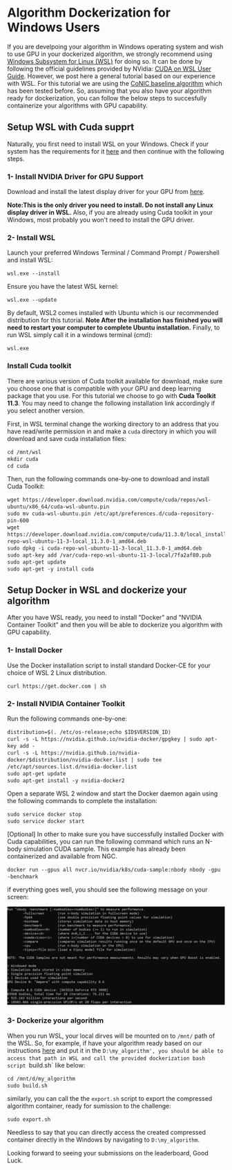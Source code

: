 # Algorithm Dockerization for Windows Users
If you are develpoing your algorithm in Windows operating system and wish to use GPU in your dockerized algorithm, we strongly recommend using [Windows Subsystem for Linux (WSL)](https://docs.microsoft.com/en-us/windows/wsl/about) for doing so. It can be done by following the official guidelines provided by NVidia: [CUDA on WSL User Guide](https://docs.nvidia.com/cuda/wsl-user-guide/index.html). However, we post here a general tutorial based on our experience with WSL. For this tutorial we are using the [CoNIC baseline algorithm](https://github.com/TissueImageAnalytics/CoNIC/tree/docker-template/conic_baseline) which has been tested before. So, assuming that you also have your algorithm ready for dockerization, you can follow the below steps to succesfully containerize your algorithms with GPU capability.

## Setup WSL with Cuda supprt
Naturally, you first need to install WSL on your Windows. Check if your system has the requirements for it [here](https://docs.nvidia.com/cuda/wsl-user-guide/index.html#wsl2-system-requirements) and then continue with the following steps.
### 1- Install NVIDIA Driver for GPU Support
Download and install the latest display driver for your GPU from [here](https://developer.nvidia.com/cuda/wsl).

**Note:This is the only driver you need to install. Do not install any Linux display driver in WSL.** Also, if you are already using Cuda toolkit in your Windows, most probably you won't need to install the GPU driver.

### 2- Install WSL
Launch your preferred Windows Terminal / Command Prompt / Powershell and install WSL:
```
wsl.exe --install
```
Ensure you have the latest WSL kernel:
```
wsl.exe --update
```
By default, WSL2 comes installed with Ubuntu which is our recommended distribution for this tutorial. **Note After the installation has finished you will need to restart your computer to complete Ubuntu installation.**
Finally, to run WSL simply call it in a windows terminal (cmd):
```
wsl.exe
```
### Install Cuda toolkit
There are various version of Cuda toolkit available for download, make sure you choose one that is compatible with your GPU and deep learning package that you use. For this tutorial we choose to go with **Cuda Toolkit 11.3**. You may need to change the following installation link accordingly if you select another version.

First, in WSL terminal change the working directory to an address that you have read/write permission in and make a `cuda` directory in which you will download and save cuda installation files:
```
cd /mnt/wsl
mkdir cuda
cd cuda
```
Then, run the following commands one-by-one to download and install Cuda Toolkit:
```
wget https://developer.download.nvidia.com/compute/cuda/repos/wsl-ubuntu/x86_64/cuda-wsl-ubuntu.pin
sudo mv cuda-wsl-ubuntu.pin /etc/apt/preferences.d/cuda-repository-pin-600
wget https://developer.download.nvidia.com/compute/cuda/11.3.0/local_installers/cuda-repo-wsl-ubuntu-11-3-local_11.3.0-1_amd64.deb
sudo dpkg -i cuda-repo-wsl-ubuntu-11-3-local_11.3.0-1_amd64.deb
sudo apt-key add /var/cuda-repo-wsl-ubuntu-11-3-local/7fa2af80.pub
sudo apt-get update
sudo apt-get -y install cuda
```

## Setup Docker in WSL and dockerize your algorithm
After you have WSL ready, you need to install "Docker" and "NVIDIA Container Toolkit" and then you will be able to dockerize you algorithm with GPU capability.

### 1- Install Docker
Use the Docker installation script to install standard Docker-CE for your choice of WSL 2 Linux distribution.
```
curl https://get.docker.com | sh 
```

### 2- Install NVIDIA Container Toolkit
Run the following commands one-by-one:
```
distribution=$(. /etc/os-release;echo $ID$VERSION_ID)
curl -s -L https://nvidia.github.io/nvidia-docker/gpgkey | sudo apt-key add -
curl -s -L https://nvidia.github.io/nvidia-docker/$distribution/nvidia-docker.list | sudo tee /etc/apt/sources.list.d/nvidia-docker.list
sudo apt-get update
sudo apt-get install -y nvidia-docker2  
```
Open a separate WSL 2 window and start the Docker daemon again using the following commands to complete the installation:
```
sudo service docker stop
sudo service docker start
```
[Optional] In other to make sure you have successfully installed Docker with Cuda capabilities, you can run the following command which runs an N-body simulation CUDA sample. This example has already been containerized and available from NGC.
```
docker run --gpus all nvcr.io/nvidia/k8s/cuda-sample:nbody nbody -gpu -benchmark
```
if everything goes well, you should see the following message on your screen:
<p align="center">
<img src="/doc/WSL_cuda.JPG">
</p>

### 3- Dockerize your algorithm
When you run WSL, your local dirves will be mounted on to `/mnt/` path of the WSL. So, for example, if have your algorithm ready based on our instructions [here](https://github.com/TissueImageAnalytics/CoNIC/tree/windows-docker/conic_template) and put it in the `D:\my_algorithm', you should be able to access that path in WSL and call the provided dockerization bash script `build.sh` like below:
```
cd /mnt/d/my_algorithm
sudo build.sh
```
similarly, you can call the the `export.sh` script to export the compressed algorithm container, ready for sumission to the challenge:
```
sudo export.sh
```
Needless to say that you can directly access the created compressed container directly in the Windows by navigating to `D:\my_algorithm`.

Looking forward to seeing your submissions on the leaderboard, Good Luck.
